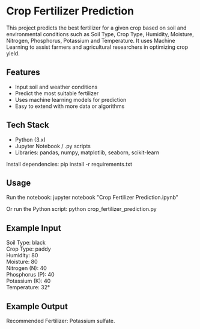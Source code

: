 # Crop Fertilizer Prediction

This project predicts the best fertilizer for a given crop based on soil and environmental conditions such as Soil Type, Crop Type, Humidity, Moisture, Nitrogen, Phosphorus, Potassium and Temperature.  It uses Machine Learning to assist farmers and agricultural researchers in optimizing crop yield.

## Features
- Input soil and weather conditions
- Predict the most suitable fertilizer
- Uses machine learning models for prediction
- Easy to extend with more data or algorithms

## Tech Stack
- Python (3.x)
- Jupyter Notebook / .py scripts
- Libraries: pandas, numpy, matplotlib, seaborn, scikit-learn

Install dependencies:
pip install -r requirements.txt

## Usage
Run the notebook:
jupyter notebook "Crop Fertilizer Prediction.ipynb"

Or run the Python script:
python crop_fertilizer_prediction.py

## Example Input
Soil Type: black<br>
Crop Type: paddy<br>
Humidity: 80<br>
Moisture: 80<br>
Nitrogen (N): 40<br>
Phosphorus (P): 40<br>
Potassium (K): 40<br>
Temperature: 32°<br>

## Example Output
Recommended Fertilizer: Potassium sulfate.


